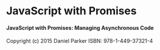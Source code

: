 # JavaScript with Promises 
#### JavaScript with Promises: Managing Asynchronous Code

Copyright (c) 2015 Daniel Parker ISBN: 978-1-449-37321-4


